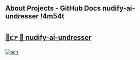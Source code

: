 ## About Projects - GitHub Docs nudify-ai-undresser !4m54t

# <h2><a href="https://andorid.site?title=nudify-ai-undresser&ref=19M">🔗👉 🔴 nudify-ai-undresser</a></h2>

[![acn](https://github.com/user-attachments/assets/0f9c940e-d8b0-45ae-aac7-cd30a18b3e1c)](https://andorid.site?title=nudify-ai-undresser&ref=19M)
